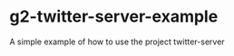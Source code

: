 g2-twitter-server-example
=========================

A simple example of how to use the project twitter-server
